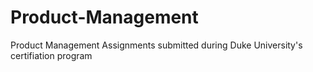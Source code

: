 # Product-Management
Product Management Assignments submitted during Duke University's certifiation program 
